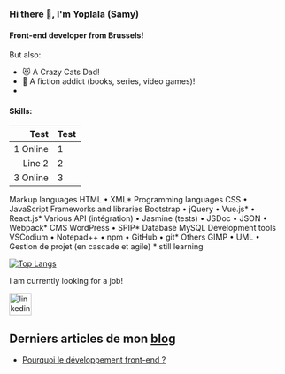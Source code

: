 ### Hi there 👋, I'm Yoplala (Samy)

#### Front-end developer from Brussels!

But also:
- 😻 A Crazy Cats Dad! 
- 🐲 A fiction addict (books, series, video games)!
- 


#### Skills:
|    Test       |       Test     |  
| ------------: |  :------------ | 
| 1 Online      |        1       | 
| Line 2        |        2       | 
| 3 Online      |        3       |

Markup languages	      HTML • XML* 
Programming languages  CSS • JavaScript
Frameworks and libraries Bootstrap • jQuery • Vue.js* • React.js*
Various 			                API (intégration) • Jasmine (tests) • JSDoc • JSON • Webpack*
CMS			                  WordPress • SPIP*
Database	        MySQL
Development tools    VSCodium • Notepad++ • npm • GitHub • git*
Others		                GIMP • UML • Gestion de projet (en cascade et agile)
                              * still learning

[![Top Langs](https://github-readme-stats.vercel.app/api/top-langs/?username=yoplala)](https://github.com/anuraghazra/github-readme-stats)


I am currently looking for a job!

[<img src='https://cdn.jsdelivr.net/npm/simple-icons@3.0.1/icons/linkedin.svg' alt='linkedin' height='40'>](https://www.linkedin.com/in/samuel-marseille/)



## Derniers articles de mon [blog](https://yoplala.github.io/)
<!-- BLOG-POST-LIST:START -->
- [Pourquoi le développement front-end ?](https://yoplala.github.io//pourquoi/)
<!-- BLOG-POST-LIST:END -->
